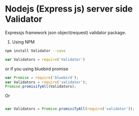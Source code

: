 # Nodejs (Express js) server side Validator
Expressjs framework json object(request) validator package. 


1. Using NPM
```bash
npm install Validator --save
```
```javascript
var Validators = require('Validator')
```

or if you using bluebird promise

```javascript
var Promise = require('bluebird');
var Validators = require('validator');
Promise.promisifyAll(Validators);
```

Or

```javascript

var Validators = Promise.promisifyAll(require('validator'));
